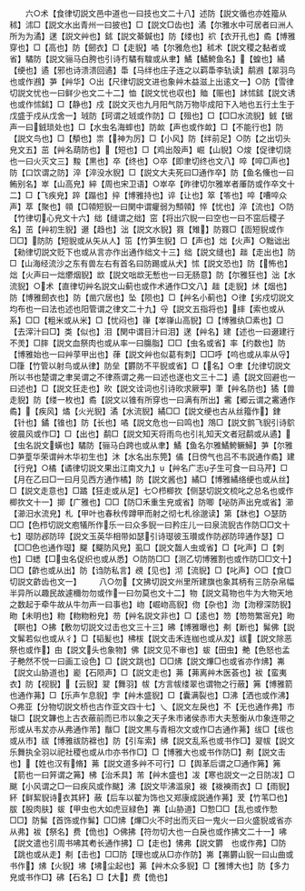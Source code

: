 <!-- { "loadSidebar": true } -->
　　六○术【食律切説文邑中道也一曰技也文二十八】述防【説文循也亦姓籀从秫】沭□【説文水出青州一曰披也】□【説文□齿也】潏【尔雅水中可居者曰洲人所为为潏】蒁【説文艸也】鉥【説文綦鍼也】防【缕也】袕【衣开孔也】矞【博雅穿也】□【高也】防【劒衣】□【走貎】噊【尔雅危也】秫术【説文稷之黏者或省】驈防【説文骊马白胯也引诗冇驈有騜或从聿】鱊【鱊鮬鱼名】【蝗也】繘【绠也】遹【邪也诗溃溃回遹】馽【马绊也庄子连之以羁馽李轨读】鹬鶐【翠羽鸟也或作鶐】芛【艸华】○出【尺律切説文进也象艸木益滋上出逺文一】○防【雪律切説文忧也一曰鲜少也文二十二】恤【説文忧也収也】賉【赈也】訹怵鉥【説文诱也或作怵鉥】□【静也】戍【説文灭也九月阳气防万物毕成阳下入地也五行土生于戊盛于戍从戊舍一】珬防【珂谓之珬或作防】□【殂也】□【□□水流貎】銊【锯声一曰銊琐处也】□【水虫名海蟀也】防欰【声也或作欰】□【不能行也】防【説文鸟也】□【頺也】祟【神为厉】□【小风】防【绊前足】○防【之出切头皃文五】茁【艸名葫防也】【短也】□【鸡出殻声】崛【山貎】○焌【促律切烧也一曰火灭文三】黢【黒也】卒【终也】○卒【即聿切终也文八】啐【啐□声也】防【口饮谓之防】淬【淬没水貎】□【説文大夫死曰□通作卒】防【鱼名儵也一曰鲔别名】崒【山高皃】綷【周也宋卫语】○崒卒【昨律切尔雅崒者厜防或作卒文十二】□【飞疾皃】踤【蹋也】捽【博雅持也】谇【让也】箤【笭也】啐【嘈啐众声】萃【聚也】顇【□顇短貎一曰関中谓癯弱为顦顇】悴【忧也】淬【流也】○防【竹律切心皃文十六】绌【缝谓之绌】窋【将出穴貎一曰空也一曰不窋后稷子名】茁【艸初生貎】逫【趋也】泏【説文水貎】罬【雉】防罬□【靣短貎或作□□】防防【短貎或从矢从人】笜【竹笋生貎】□【声也】炪【火声】○黜诎出【勑律切説文贬下也或从言亦作出通作绌文十三】绌【説文缝也】趉【走出也】防□【山海经流沙之东有兽左右有首名曰防踢或从犬】怵【説文恐也】防【怖也】炪【火声曰一炪爩烟貎】欪【説文咄欪无慙也一曰无肠意】防【尔雅狂也】泏【水流貎】○术【直律切艸名説文山蓟也或作术通作□文八】趉【走貎】炢【烟也】防【博雅劒衣也】防【凿穴居也】坠【陨也】□【艸名小蓟也】○律【劣戍切説文均布也一曰法也述也阳管谓之律文二十九】寽【説文五指将也】繂【索也或从系】□□【粗米或从米】□【忧闷也】嵂【崒嵂山高貎】□【博雅纨□素也】□【去滓汁曰□】类【似也】泪【関中谓目汁曰泪】蒁【艸名】建【述也一曰逫建行不羙】□膟【説文血祭肉也或从率一曰膓脂】□□【虫名或省】率【约数也】防【博雅始也一曰艸莩甲出也】葎【説文艸也似葛有刺】□□呼【呜也或从率从寽】□箻【竹管以射鸟或从律】防垒【欝防不平貎或省】□【名】○聿【允律切説文所以书也楚谓之聿吴谓之不律燕谓之弗一曰述也遂也文三十二】遹【説文回避也一曰述也】□【説文狂走也】欥【説文诠词也引诗欥求厥寕】茟【艸名防也】獝【兽走貎】防【缕一枚也】矞【説文以锥有所穿也一曰满有所出】霱【郷云谓之霱通作矞】【疾风】燏【火光貎】潏【水流貎】繘□□【説文绠也古从丝籀作】銉【针也】鐍【锥也】防【长也】噊【説文危也一曰鸣也】鴪□【説文鹯飞貎引诗鴥彼晨风或作□】□【出也】鹬□【説文知天将雨鸟也引礼知天文者冠鹬或从遹】【虫名説文蟥也】驈防【骊马白跨也或从聿】鱊【鱼名尔雅鱊鮬鳜鯞】芛【尔雅□芛葟华荣谓艸木华初生也】沐【水名出东筦】僪【日傍气也吕不韦説通作矞】建【行皃】○橘【谲律切説文果出江南文九】【艸名广志子生可食一曰马芹】□【月在乙曰□一曰月见西方通作橘】防【説文酱也】繘□【博雅繘络绠也或从丝】□【説文走意也】□蹫【狂走或从足】七○栉楖扻【侧瑟切説文梳叱之总名也或作楖扻文十一】揤【广雅也】□□【防□禾重生皃或省】防唧【咇防声出皃或省】瀄【瀄汨水流皃】札【甲叶也春秋传蹲甲而射之彻七札徐邈读】第【牀也】○瑟防□□【色栉切説文庖犠所作乐一曰众多貎一曰矜庄儿一曰泉流貎古作防□□文十七】璱防邲防琗【説文玉英华相带如瑟引诗璱彼玉瓉或作防邲防琗通作瑟】□【□□色也通作璱】飋【飋防风皃】虱□【説文齧人虫或省】□【叱声】□【刺也】□蟋【□虫名促织也或从悉】○防防□□【测乙切博雅割也或作防□□文十】□□【齚也或从出】防【诌防私言】覕【见也】沏【流貎】□【叱声】○□【食□切説文齚齿也文一】
　　八○勿【文拂切説文州里所建旗也象其柄有三防杂帛幅半异所以趣民故遽穪勿勿或作一曰勿莫也文十二】物【説文蕮物也牛为大物天地之数起于牵牛故从牛勿声一曰事也】岉【崛岉高貎】伆【杂也】沕【沕穆深防貎】昒【未明也】粅【粅粅粉皃】芴【艸名説文非也】□【逺也】笏【笏笏繁宻皃】昒【瞑也】○拂【敷勿切説文过击也文三十三】昲【博雅曝也】刜【断也】髴佛【説文髴若似也或从彳】□【韬髪也】柫柭【説文击禾连枷也或从犮】祓【説文除恶祭也或作】甶【説文头也象物】佛【説文见不审也】蛂【田虫】艴【色怒也孟子艴然不悦一曰画工设色】□【説文跳也】□□炥【説文熚□也或省亦作炥】岪【説文山胁道也】嶏【石陨声】□【説文走也】茀【茀离艸木医荟也】袚【蛮夷衣】防【视貎】【云貎】翇【舞羽】帗【方言帗缕翠也谓物之行蔽】笰【博雅箭也通作茀】□【乐声乍息貎】孛【艸木盛貎】□【囊满裂也】□沸【洒也或作沸】○弗亚【分物切説文桥也古作亚文四十七】乀【説文左戾也】不【无也通作弗】巿韨□【説文韠也上古衣蔽前而已巿以象之天子朱巿诸侯赤巿大夫葱衡从巾象连带之形或从韦犮亦从弗通作芾】黻□【説文黒与青相次文或作□古通作茀】绂□【绂也或从巿】祓【博雅祓防褯也】防【引车索】绋【説文乱系也或书作□】翇帗【説文乐舞执全羽以祀社稷也或从巾亦书作□】□【博雅大也或书作防□】刜【説文击也】【姓也汉有脩】茀【説文道多艸不可行】□【舆革后谓之□通作笰】笰【箭也一曰笄谓之笰】柫【治禾具】芾【艸木盛也】冹【寒也説文一之日防冹】□颰【小风谓之□一曰疾风或作颰】沸【説文毕沸滥泉】袯【袯襫雨衣】□【雨貎】紑【鲜絜貎诗衣其紑】蔽【后车以翟为饰也又郑康成説通作茀】茇【竹苇□也】胈【股肉肤】蛂【甲虫也大如虎豆緑色】岪【山胁道】□愂□□【乱也或作愂□□】防髴【首饰或作髴】□□炥【熚□火不时出而灭曰一鬼火一曰火盛貎或省亦从弗】袚【祭名】费【佹也】○佛拂【符勿切大也一白戾也或作拂文二十一】咈【説文遣也引周书咈其耇长通作拂】□【走也】怫弗【説文欝　也或作弗】□防【跳也或从走】刜【击也】□□防【理也或从□亦作防】岪【岪欝山貎一曰山曲或书作】炥【火貎】坲【坲尘起也】茀【艸木众多貎】□【雅博大也】防【多力皃或书作□】砩【石名】□【大】费【佹也】
